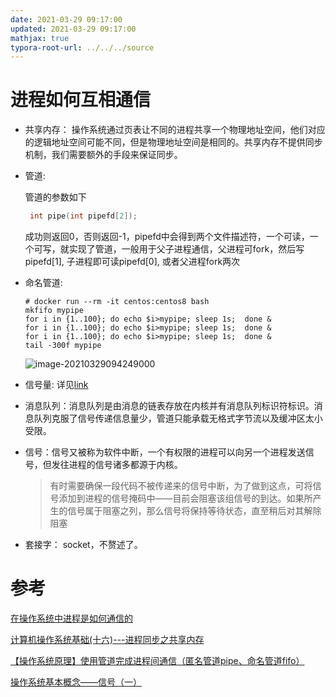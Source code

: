 ```yaml
---
date: 2021-03-29 09:17:00
updated: 2021-03-29 09:17:00
mathjax: true
typora-root-url: ../../../source
---
```


# 进程如何互相通信

- 共享内存： 操作系统通过页表让不同的进程共享一个物理地址空间，他们对应的逻辑地址空间可能不同，但是物理地址空间是相同的。共享内存不提供同步机制，我们需要额外的手段来保证同步。

<!-- more --->

- 管道: 

  管道的参数如下

  ```c
   int pipe(int pipefd[2]);
  ```

  成功则返回0，否则返回-1，pipefd中会得到两个文件描述符，一个可读，一个可写，就实现了管道，一般用于父子进程通信，父进程可fork，然后写pipefd[1], 子进程即可读pipefd[0], 或者父进程fork两次

- 命名管道: 

  ```shell
  # docker run --rm -it centos:centos8 bash
  mkfifo mypipe
  for i in {1..100}; do echo $i>mypipe; sleep 1s;  done &
  for i in {1..100}; do echo $i>mypipe; sleep 1s;  done &
  for i in {1..100}; do echo $i>mypipe; sleep 1s;  done &
  tail -300f mypipe
  ```
  ![image-20210329094249000](/images/image-20210329094249000.png)
  
- 信号量: 详见[link](/QPI740.html#第31章-信号量)

- 消息队列：消息队列是由消息的链表存放在内核并有消息队列标识符标识。消息队列克服了信号传递信息量少，管道只能承载无格式字节流以及缓冲区太小受限。

- 信号：信号又被称为软件中断，一个有权限的进程可以向另一个进程发送信号，但发往进程的信号诸多都源于内核。

  > 有时需要确保一段代码不被传递来的信号中断，为了做到这点，可将信号添加到进程的信号掩码中——目前会阻塞该组信号的到达。如果所产生的信号属于阻塞之列，那么信号将保持等待状态，直至稍后对其解除阻塞

- 套接字： socket，不赘述了。

# 参考

[在操作系统中进程是如何通信的](https://blog.csdn.net/weixin_30600197/article/details/99061584)

[计算机操作系统基础(十六)---进程同步之共享内存](http://www.zyiz.net/tech/detail-142992.html)

[【操作系统原理】使用管道完成进程间通信（匿名管道pipe、命名管道fifo）](https://blog.csdn.net/qq_36829091/article/details/80138836)

[操作系统基本概念——信号（一）](https://blog.csdn.net/u011389977/article/details/53189763)
